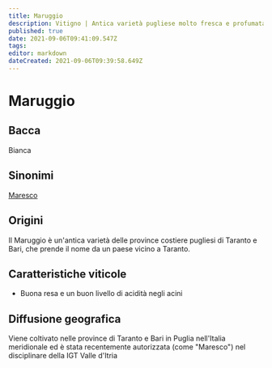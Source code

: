```yaml
---
title: Maruggio
description: Vitigno | Antica varietà pugliese molto fresca e profumata, recuperata sull'orlo dell'estinzione.
published: true
date: 2021-09-06T09:41:09.547Z
tags: 
editor: markdown
dateCreated: 2021-09-06T09:39:58.649Z
---
```


# Maruggio

## Bacca
Bianca

## Sinonimi
[Maresco](/vitigni/bacca-bianca/Maresco)


## Origini
Il Maruggio è un'antica varietà delle province costiere pugliesi di Taranto e Bari, che prende il nome da un paese vicino a Taranto.

## Caratteristiche viticole

- Buona resa e un buon livello di acidità negli acini

## Diffusione geografica

Viene coltivato nelle province di Taranto e Bari in Puglia nell'Italia meridionale ed è stata recentemente autorizzata (come "Maresco") nel disciplinare della IGT Valle d'Itria